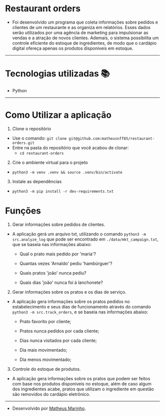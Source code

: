 # Restaurant orders

- Foi desenvolvido um programa que coleta informações sobre pedidos e clientes de um restaurante e as organiza em relatórios. Esses dados serão utilizados por uma agência de marketing para impulsionar as vendas e a atração de novos clientes. Ademais, o sistema possibilita um controle eficiente do estoque de ingredientes, de modo que o cardápio digital ofereça apenas os produtos disponíveis em estoque.

---

# Tecnologias utilizadas :books:

- Python

---

# Como Utilizar a aplicação

  1. Clone o repositório

  - Use o comando: `git clone git@github.com:matheusnff85/restaurant-orders.git`
  - Entre na pasta do repositório que você acabou de clonar:
    - `cd restaurant-orders`

  2. Crie o ambiente virtual para o projeto

  - `python3 -m venv .venv && source .venv/bin/activate`
  
  3. Instale as dependências

  - `python3 -m pip install -r dev-requirements.txt`

# Funções

  1. Gerar informações sobre pedidos de clientes.

  - A aplicação gerá um arquivo txt, utilizando o comando `python3 -m src.analyze_log` que pode ser encontrado em `./data/mkt_campaign.txt`, que se baseia nas informações abaixo:

      - Qual o prato mais pedido por 'maria'?

      - Quantas vezes 'Arnaldo' pediu 'hambúrguer'?

      - Quais pratos 'joão' nunca pediu?

      - Quais dias 'joão' nunca foi à lanchonete?

  2. Gerar informações sobre os pratos e os dias de serviço.

  - A aplicação gera informações sobre os pratos pedidos no estabelecimento e seus dias de funcionamento através do comando `python3 -m src.track_orders`, e se baseia nas informações abaixo:

      - Prato favorito por cliente;

      - Pratos nunca pedidos por cada cliente;

      - Dias nunca visitados por cada cliente;

      - Dia mais movimentado;

      - Dia menos movimentado;

  3. Controle do estoque de produtos.

  - A aplicação gera informações sobre os pratos que podem ser feitos com base nos produtos disponíveis no estoque, além de caso algum dos ingredientes acabe, pratos que utilizam o ingrediente em questão são removidos do cardápio eletrônico.

  
---

- Desenvolvido por [Matheus Marinho](https://www.linkedin.com/in/matheus-marinhodsp/).